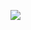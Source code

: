 ![](https://i.giphy.com/media/v1.Y2lkPTc5MGI3NjExZGF0Zno3dTY0MnM0djM1eGdkeTN1YXVtb2psem45Z3ZoOGd5MXZpYSZlcD12MV9pbnRlcm5hbF9naWZfYnlfaWQmY3Q9Zw/TgyJebqyMtPrOxiPdk/giphy.gif)
